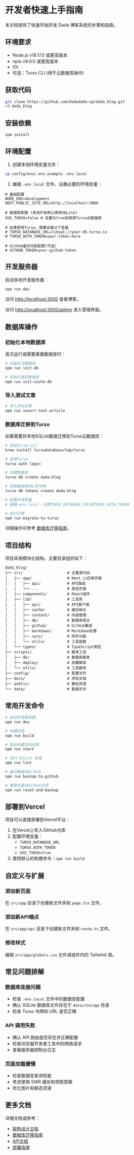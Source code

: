 # 开发者快速上手指南

本文档提供了快速开始开发 Dada 博客系统的步骤和指南。

## 环境要求

- Node.js v18.17.0 或更高版本
- npm v9.0.0 或更高版本
- Git
- 可选：Turso CLI (用于云数据库操作)

## 获取代码

```bash
git clone https://github.com/dadadada-up/dada_blog.git
cd dada_blog
```

## 安装依赖

```bash
npm install
```

## 环境配置

1. 创建本地环境变量文件：

```bash
cp config/env/.env.example .env.local
```

2. 编辑 `.env.local` 文件，设置必要的环境变量：

```
# 基础配置
NODE_ENV=development
NEXT_PUBLIC_SITE_URL=http://localhost:3000

# 数据库配置 (本地开发默认使用SQLite)
USE_TURSO=false # 设置为true则使用Turso云数据库

# 如果使用Turso，需要设置以下变量
# TURSO_DATABASE_URL=libsql://your-db.turso.io
# TURSO_AUTH_TOKEN=your-token-here

# GitHub备份功能配置(可选)
# GITHUB_TOKEN=your-github-token
```

## 开发服务器

启动本地开发服务器：

```bash
npm run dev
```

访问 [http://localhost:3000](http://localhost:3000) 查看博客。

访问 [http://localhost:3000/admin](http://localhost:3000/admin) 进入管理界面。

## 数据库操作

### 初始化本地数据库

首次运行或需要重置数据库时：

```bash
# 初始化主数据库
npm run init-db

# 初始化缓存数据库
npm run init-cache-db
```

### 导入测试文章

```bash
# 导入测试文章
npm run insert-test-article
```

### 数据库迁移到Turso

如果需要将本地SQLite数据迁移到Turso云数据库：

```bash
# 安装Turso CLI
brew install tursodatabase/tap/turso

# 登录Turso
turso auth login

# 创建数据库
turso db create dada-blog

# 获取数据库URL和令牌
turso db tokens create dada-blog

# 配置环境变量
# 编辑.env.local，设置TURSO_DATABASE_URL和TURSO_AUTH_TOKEN

# 执行迁移
npm run migrate-to-turso
```

详细操作可参考 [数据库迁移指南](../setup/database-migration.md)。

## 项目结构

项目采用模块化结构，主要目录组织如下：

```
dada_blog/
├── src/                    # 主要源代码
│   ├── app/                # Next.js应用页面
│   │   ├── api/            # API路由
│   │   └── ...             # 其他页面
│   ├── components/         # React组件
│   ├── lib/                # 工具库
│   │   ├── api/            # API客户端
│   │   ├── cache/          # 缓存相关
│   │   ├── content/        # 内容管理
│   │   ├── db/             # 数据库相关
│   │   ├── github/         # GitHub集成
│   │   ├── markdown/       # Markdown处理
│   │   ├── sync/           # 同步功能
│   │   └── utils/          # 工具函数
│   └── types/              # TypeScript类型
├── scripts/                # 脚本工具
│   ├── db/                 # 数据库脚本
│   ├── deploy/             # 部署脚本
│   └── utils/              # 工具脚本
├── config/                 # 配置文件
├── docs/                   # 项目文档
├── public/                 # 静态资源
└── data/                   # 数据文件
```

## 常用开发命令

```bash
# 启动开发服务器
npm run dev

# 构建应用
npm run build

# 启动构建后的应用
npm run start

# 运行 ESLint 检查
npm run lint

# 备份数据到GitHub
npm run backup-to-github

# 重置并备份GitHub仓库
npm run reset-and-backup
```

## 部署到Vercel

项目可以直接部署到Vercel平台：

1. 在Vercel上导入GitHub仓库
2. 配置环境变量：
   - `TURSO_DATABASE_URL`
   - `TURSO_AUTH_TOKEN`
   - `USE_TURSO=true`
3. 使用默认的构建命令：`npm run build`

## 自定义与扩展

### 添加新页面

在 `src/app` 目录下创建新文件夹和 `page.tsx` 文件。

### 添加新API端点

在 `src/app/api` 目录下创建新文件夹和 `route.ts` 文件。

### 修改样式

编辑 `src/app/globals.css` 文件或组件内的 Tailwind 类。

## 常见问题排解

### 数据库连接问题

- 检查 `.env.local` 文件中的数据库配置
- 确认 SQLite 数据库文件存在于 `data/storage` 目录
- 检查 Turso 令牌和 URL 是否正确

### API 调用失败

- 确认 API 路由是否存在并正确配置
- 检查浏览器开发者工具中的网络请求
- 查看服务器控制台日志

### 页面加载缓慢

- 检查数据库查询性能
- 考虑使用 SWR 缓存和预取策略
- 优化图片和静态资源

## 更多文档

详细文档请参考：

- [架构设计文档](../architecture/project_structure.md)
- [数据库迁移指南](../setup/database-migration.md)
- [API文档](../api/README.md)
- [部署指南](../setup/deployment.md) 